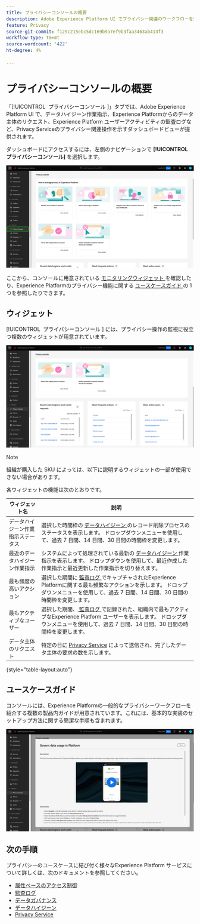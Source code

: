 ```yaml
---
title: プライバシーコンソールの概要
description: Adobe Experience Platform UI でプライバシー関連のワークフローを監視する方法について説明します。
feature: Privacy
source-git-commit: f129c215ebc5dc169b9a7ef9b3faa3463ab413f3
workflow-type: tm+mt
source-wordcount: '422'
ht-degree: 4%

---
```


# プライバシーコンソールの概要

「[!UICONTROL &#x200B; プライバシーコンソール &#x200B;]」タブでは、Adobe Experience Platform UI で、データハイジーン作業指示、Experience Platformからのデータ主体のリクエスト、Experience Platform ユーザーアクティビティの監査ログなど、Privacy Serviceのプライバシー関連操作を示すダッシュボードビューが提供されます。

ダッシュボードにアクセスするには、左側のナビゲーションで **[!UICONTROL プライバシーコンソール]** を選択します。

![Experience Platform UI 内の左側のナビゲーションで [!UICONTROL &#x200B; プライバシーコンソール &#x200B;] が選択されていることを示す画像 ](../images/governance-privacy-security/privacy-console/left-nav.png)

ここから、コンソールに用意されている [ モニタリングウィジェット ](#widgets) を確認したり、Experience Platformのプライバシー機能に関する [ ユースケースガイド ](#use-case-guides) の 1 つを参照したりできます。

## ウィジェット

[!UICONTROL &#x200B; プライバシーコンソール &#x200B;] には、プライバシー操作の監視に役立つ複数のウィジェットが用意されています。

![Experience Platform UI 内の左側のナビゲーションで [!UICONTROL &#x200B; プライバシーコンソール &#x200B;] が選択されていることを示す画像 ](../images/governance-privacy-security/privacy-console/widgets.png)

>[!NOTE]
>
>組織が購入した SKU によっては、以下に説明するウィジェットの一部が使用できない場合があります。

各ウィジェットの機能は次のとおりです。

| ウィジェット名 | 説明 |
| --- | --- |
| データハイジーン作業指示ステータス | 選択した時間枠の [ データハイジーン ](../../hygiene/home.md) のレコード削除プロセスのステータスを表示します。 ドロップダウンメニューを使用して、過去 7 日間、14 日間、30 日間の時間枠を変更します。 |
| 最近のデータハイジーン作業指示 | システムによって処理されている最新の [ データハイジーン ](../../hygiene/home.md) 作業指示を表示します。 ドロップダウンを使用して、最近作成した作業指示と最近更新した作業指示を切り替えます。 |
| 最も頻度の高いアクション | 選択した期間に [ 監査ログ ](./audit-logs/overview.md) でキャプチャされたExperience Platformに関する最も頻繁なアクションを示します。 ドロップダウンメニューを使用して、過去 7 日間、14 日間、30 日間の時間枠を変更します。 |
| 最もアクティブなユーザー | 選択した期間、[ 監査ログ ](./audit-logs/overview.md) で記録された、組織内で最もアクティブなExperience Platform ユーザーを表示します。 ドロップダウンメニューを使用して、過去 7 日間、14 日間、30 日間の時間枠を変更します。 |
| データ主体のリクエスト | 特定の日に [Privacy Service](../../privacy-service/home.md) によって送信され、完了したデータ主体の要求の数を示します。 |

{style="table-layout:auto"}

## ユースケースガイド

コンソールには、Experience Platformの一般的なプライバシーワークフローを紹介する複数の製品内ガイドが用意されています。これには、基本的な実装のセットアップ方法に関する簡潔な手順も含まれます。

![Experience Platform UI 内の左側のナビゲーションで [!UICONTROL &#x200B; プライバシーコンソール &#x200B;] が選択されていることを示す画像 ](../images/governance-privacy-security/privacy-console/use-case-guide.png)

## 次の手順

プライバシーのユースケースに結び付く様々なExperience Platform サービスについて詳しくは、次のドキュメントを参照してください。

* [属性ベースのアクセス制御](../../access-control/abac/overview.md)
* [監査ログ](./audit-logs/overview.md)
* [データガバナンス](../../data-governance/home.md)
* [データハイジーン](../../hygiene/home.md)
* [Privacy Service](../../privacy-service/home.md)
